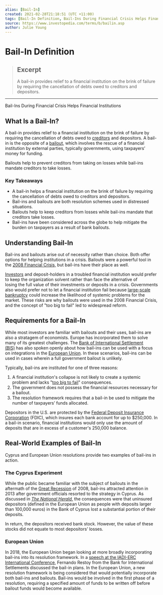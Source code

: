 ```yaml
---
alias: [Bail-In]
created: 2021-02-28T21:18:51 (UTC +11:00)
tags: [Bail-In Definition, Bail-Ins During Financial Crisis Helps Financial Institutions]
source: https://www.investopedia.com/terms/b/bailin.asp
author: Julie Young
---
```


# Bail-In Definition

> ## Excerpt
> A bail-in provides relief to a financial institution on the brink of failure by requiring the cancellation of debts owed to creditors and depositors.

---

Bail-Ins During Financial Crisis Helps Financial Institutions
## What Is a Bail-In?

A bail-in provides relief to a financial institution on the brink of failure by requiring the cancellation of debts owed to [creditors](https://www.investopedia.com/terms/c/creditor.asp) and depositors. A bail-in is the opposite of a [bailout](https://www.investopedia.com/terms/b/bailout.asp), which involves the rescue of a financial institution by external parties, typically governments, using taxpayers’ money for funding.

Bailouts help to prevent creditors from taking on losses while bail-ins mandate creditors to take losses.

### Key Takeaways

-   A bail-in helps a financial institution on the brink of failure by requiring the cancellation of debts owed to creditors and depositors.
-   Bail-ins and bailouts are both resolution schemes used in distressed situations.
-   Bailouts help to keep creditors from losses while bail-ins mandate that creditors take losses.
-   Bail-ins have been considered across the globe to help mitigate the burden on taxpayers as a result of bank bailouts.

## Understanding Bail-In

Bail-ins and bailouts arise out of necessity rather than choice. Both offer options for helping institutions in a crisis. Bailouts were a powerful tool in the [2008 Financial Crisis,](https://www.investopedia.com/articles/economics/09/financial-crisis-review.asp) but bail-ins have their place as well.

[Investors](https://www.investopedia.com/terms/i/investor.asp) and deposit-holders in a troubled financial institution would prefer to keep the organization solvent rather than face the alternative of losing the full value of their investments or deposits in a crisis. Governments also would prefer not to let a financial institution fail because [large-scale bankruptcy](https://www.investopedia.com/articles/economics/09/lehman-brothers-collapse.asp) could increase the likelihood of systemic problems for the market. These risks are why bailouts were used in the 2008 Financial Crisis, and the concept of "too big to fail" led to widespread reform.

## Requirements for a Bail-In

While most investors are familiar with bailouts and their uses, bail-ins are also a stratagem of economists. Europe has incorporated them to solve many of its greatest challenges. The [Bank of International Settlement (BIS)](https://www.bis.org/speeches/sp180323.htm) has also spoken openly about how bail-ins can be used with a focus on integrations in the [European Union](https://www.investopedia.com/terms/e/europeanunion.asp). In these scenarios, bail-ins can be used in cases wherein a full government bailout is unlikely.

Typically, bail-ins are instituted for one of three reasons: 

1.  A financial institution's collapse is not likely to create a systemic problem and lacks "[too big to fail](https://www.investopedia.com/terms/t/too-big-to-fail.asp)" consequences.
2.  The government does not possess the financial resources necessary for a bailout.
3.  The resolution framework requires that a bail-in be used to mitigate the number of taxpayers’ funds allocated.

Depositors in the U.S. are protected by the [Federal Deposit Insurance Corporation](https://www.investopedia.com/terms/f/fdic-insured-account.asp) (FDIC), which insures each bank account for up to $250,000. In a bail-in scenario, financial institutions would only use the amount of deposits that are in excess of a customer's 250,000 balance.

## Real-World Examples of Bail-In

Cyprus and European Union resolutions provide two examples of bail-ins in action.

### The Cyprus Experiment

While the public became familiar with the subject of bailouts in the aftermath of the [Great Recession](https://www.investopedia.com/terms/g/great-recession.asp) of 2008, bail-ins attracted attention in 2013 after government officials resorted to the strategy in Cyprus. As discussed in [_The National Herald_,](https://www.thenationalherald.com/202009/greeks-suing-cyprus-for-lost-millions-in-bank-bail-in/) the consequences were that uninsured depositors (defined in the European Union as people with deposits larger than 100,000 euros) in the Bank of Cyprus lost a substantial portion of their deposits.

In return, the depositors received bank stock. However, the value of these stocks did not equate to most depositors’ losses.

### European Union

In 2018, the European Union began looking at more broadly incorporating bail-ins into its resolution framework. In a [speech at the IADI-ERC International Conference](https://www.bis.org/speeches/sp180323.htm), Fernando Restoy from the Bank for International Settlements discussed the bail-in plans. In the European Union, a new resolution framework is being considered that would potentially incorporate both bail-ins and bailouts. Bail-ins would be involved in the first phase of a resolution, requiring a specified amount of funds to be written off before bailout funds would become available.
